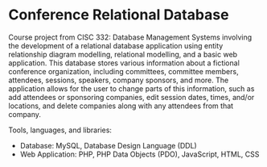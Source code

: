 # Conference Relational Database

Course project from CISC 332: Database Management Systems involving the development of a relational database application using entity relationship diagram modelling, relational modelling, and a basic web application. This database stores various information about a fictional conference organization, including committees, committee members, attendees, sessions, speakers, company sponsors, and more. The application allows for the user to change parts of this information, such as add attendees or sponsoring companies, edit session dates, times, and/or locations, and delete companies along with any attendees from that company.

Tools, languages, and libraries:
- Database: MySQL, Database Design Language (DDL)
- Web Application: PHP, PHP Data Objects (PDO), JavaScript, HTML, CSS
